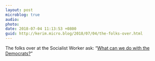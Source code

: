 ```yaml
---
layout: post
microblog: true
audio: 
photo: 
date: 2018-07-04 11:13:53 +0800
guid: http://kerim.micro.blog/2018/07/04/the-folks-over.html
---
```

The folks over at the Socialist Worker ask: “[What can we do with the Democrats?](https://socialistworker.org/2018/07/03/what-can-we-do-with-the-democrats)”
